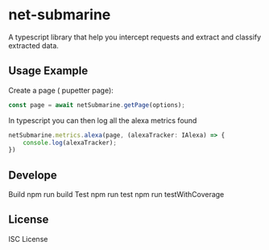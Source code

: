 # net-submarine

A typescript library that help you intercept requests and extract and classify extracted data.

## Usage Example

Create a page ( pupetter page):

```typescript
const page = await netSubmarine.getPage(options);
```

In typescript you can then log all the alexa metrics found 

```typescript
netSubmarine.metrics.alexa(page, (alexaTracker: IAlexa) => {
    console.log(alexaTracker);
})
```

## Develope

Build
    npm run build
Test
    npm run test
    npm run testWithCoverage

## License

ISC License